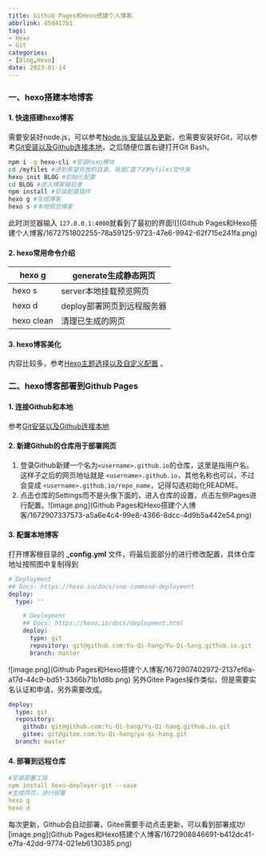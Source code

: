 ```yaml
---
title: Github Pages和Hexo搭建个人博客
abbrlink: 45d417b1
tags:
- Hexo
- Git
categories:
- [Blog,Hexo]
date: 2023-01-14
---
```


### 一、hexo搭建本地博客

#### 1. 快速搭建hexo博客

需要安装好node.js，可以参考[Node.js 安装以及更新](https://yu-qi-hang.gitee.io/posts/ccc6aa86)，也需要安装好Git，可以参考[Git安装以及Github连接本地](https://yu-qi-hang.gitee.io/posts/22d931cf)，之后随便位置右键打开Git Bash。<!--more-->

```bash
npm i -g hexo-cli #安装hexo模块
cd /myfiles #进到希望存放的目录，我是C盘下的Myfiles文件夹
hexo init BLOG #初始化配置
cd BLOG #进入博客根目录
npm install #安装配置插件
hexo g #生成博客
hexo s #本地预览博客
```

此时浏览器输入 `127.0.0.1:4000`就看到了最初的界面![](Github Pages和Hexo搭建个人博客/1672751802255-78a59125-9723-47e6-9942-62f715e241fa.png) 

#### 2. hexo常用命令介绍

| hexo g | generate生成静态网页 |
| --- | --- |
| hexo s | server本地挂载预览网页 |
| hexo d | deploy部署网页到远程服务器 |
| hexo clean | 清理已生成的网页 |

#### 3. hexo博客美化

内容比较多，参考[Hexo主题选择以及自定义配置](https://yu-qi-hang.gitee.io/posts/a47fa694) 。

### 二、hexo博客部署到Github Pages

#### 1. 连接Github和本地

参考[Git安装以及Github连接本地](https://yu-qi-hang.gitee.io/posts/22d931cf) 

#### 2. 新建Github的仓库用于部署网页

1. 登录Github新建一个名为`<username>.github.io`的仓库，这里<username>是指用户名。这样子之后的网页地址就是 `<username>.github.io`，其他名称也可以，不过会变成 `<username>.github.io/repo_name`，记得勾选初始化README。
2. 点击仓库的Settings而不是头像下面的，进入仓库的设置，点击左侧Pages进行配置。![image.png](Github Pages和Hexo搭建个人博客/1672907337573-a5a6e4c4-99e8-4366-8dcc-4d9b5a442e54.png)

#### 3. 配置本地博客

打开博客根目录的 **\_config.yml** 文件，将最后面部分的进行修改配置，具体仓库地址按照图中复制得到

```yaml
# Deployment
## Docs: https://hexo.io/docs/one-command-deployment
deploy:
  type: ''
```

```yaml
    # Deployment
    ## Docs: https://hexo.io/docs/deployment.html
    deploy:
      type: git
      repository: git@github.com:Yu-Qi-hang/Yu-Qi-hang.github.io.git
      branch: master
```

![image.png](Github Pages和Hexo搭建个人博客/1672907402972-2137ef6a-a17d-44c9-bd51-3366b71b1d8b.png)
另外Gitee Pages操作类似，但是需要实名认证和申请，另外需要改成。

```yaml
deploy:
  type: git
  repository:
    github: git@github.com:Yu-Qi-hang/Yu-Qi-hang.github.io.git
    gitee: git@gitee.com:Yu-Qi-hang/yu-qi-hang.git
  branch: master
```

#### 4. 部署到远程仓库

```yaml
#安装部署工具
npm install hexo-deployer-git --save
#生成网页，进行部署
hexo g
hexo d
```

每次更新，Github会自动部署，Gitee需要手动点击更新，可以看到部署成功![image.png](Github Pages和Hexo搭建个人博客/1672908846691-b412dc41-e7fa-42dd-9774-021eb6130385.png)
